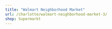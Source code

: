 ```yaml
---
title: "Walmart Neighborhood Market"
url: /charlotte/walmart-neighborhood-market-3/
shop: Supermarkt
---
```

